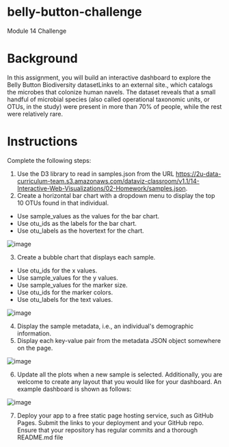 # belly-button-challenge
Module 14 Challenge

# Background
In this assignment, you will build an interactive dashboard to explore the Belly Button Biodiversity datasetLinks to an external site., which catalogs the microbes that colonize human navels.
The dataset reveals that a small handful of microbial species (also called operational taxonomic units, or OTUs, in the study) were present in more than 70% of people, while the rest were relatively rare.

# Instructions
Complete the following steps:
1. Use the D3 library to read in samples.json from the URL https://2u-data-curriculum-team.s3.amazonaws.com/dataviz-classroom/v1.1/14-Interactive-Web-Visualizations/02-Homework/samples.json.
2. Create a horizontal bar chart with a dropdown menu to display the top 10 OTUs found in that individual.
  - Use sample_values as the values for the bar chart.
  - Use otu_ids as the labels for the bar chart.
  - Use otu_labels as the hovertext for the chart.

![image](https://github.com/Wald1995/belly-button-challenge/assets/127918227/4ce5a816-7c3c-438b-943a-5582605b123c)

3. Create a bubble chart that displays each sample.
  - Use otu_ids for the x values.
  - Use sample_values for the y values.
  - Use sample_values for the marker size.
  - Use otu_ids for the marker colors.
  - Use otu_labels for the text values.

![image](https://github.com/Wald1995/belly-button-challenge/assets/127918227/a1351ea8-5815-457d-8752-4691ba256c79)

4. Display the sample metadata, i.e., an individual's demographic information.
5. Display each key-value pair from the metadata JSON object somewhere on the page.

![image](https://github.com/Wald1995/belly-button-challenge/assets/127918227/58c89dbd-8c0a-4c8a-b9c7-787a714e8de4)

6. Update all the plots when a new sample is selected. Additionally, you are welcome to create any layout that you would like for your dashboard. An example dashboard is shown as follows:

![image](https://github.com/Wald1995/belly-button-challenge/assets/127918227/80d02c45-4c5f-470b-8098-96881935fd68)

7. Deploy your app to a free static page hosting service, such as GitHub Pages. Submit the links to your deployment and your GitHub repo. Ensure that your repository has regular commits and a thorough README.md file
